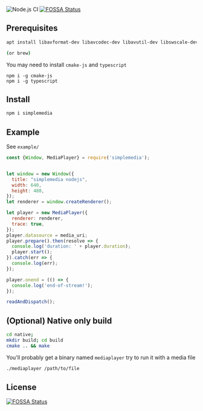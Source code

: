 ![Node.js CI](https://github.com/gurumian/simplemedia/workflows/Node.js%20CI/badge.svg)
[![FOSSA Status](https://app.fossa.io/api/projects/git%2Bgithub.com%2Fgurumian%2Fsimplemedia.svg?type=shield)](https://app.fossa.io/projects/git%2Bgithub.com%2Fgurumian%2Fsimplemedia?ref=badge_shield)


## Prerequisites
```bash
apt install libavformat-dev libavcodec-dev libavutil-dev libswscale-dev libsdl2-dev

(or brew)
```

You may need to install `cmake-js` and `typescript`
```
npm i -g cmake-js
npm i -g typescript
```


## Install
```bash
npm i simplemedia
```

## Example
See `example/`

```js
const {Window, MediaPlayer} = require('simplemedia');


let window = new Window({
  title: "simplemedia nodejs",
  width: 640,
  height: 480,
});
let renderer = window.createRenderer();

let player = new MediaPlayer({
  renderer: renderer,
  trace: true,
});
player.datasource = media_uri;
player.prepare().then(resolve => {
  console.log('duration: ' + player.duration);
  player.start();
}).catch(err => {
  console.log(err);
});

player.onend = (() => {
  console.log('end-of-stream!');
});

readAndDispatch();
```


## (Optional) Native only build
```bash
cd native;
mkdir build; cd build
cmake .. && make
```
You'll probably get a binary named `mediaplayer`
try to run it with a media file
```bash
./mediaplayer /path/to/file
```


## License
[![FOSSA Status](https://app.fossa.io/api/projects/git%2Bgithub.com%2Fgurumian%2Fsimplemedia.svg?type=large)](https://app.fossa.io/projects/git%2Bgithub.com%2Fgurumian%2Fsimplemedia?ref=badge_large)

